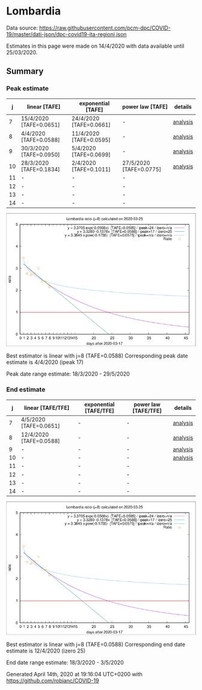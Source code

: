 # Lombardia


Data source: https://raw.githubusercontent.com/pcm-dpc/COVID-19/master/dati-json/dpc-covid19-ita-regioni.json

Estimates in this page were made on 14/4/2020 with data available until 25/03/2020.


## Summary 

### Peak estimate 
|j|linear [TAFE]|exponential [TAFE]|power law [TAFE]|details|
|---|----|-----------|---------|-------|
|7|15/4/2020 [TAFE=0.0651]|24/4/2020 [TAFE=0.0661]|-|[analysis](COVID-19_lombardia_j7_2020-03-25.md)|
|8|4/4/2020 [TAFE=0.0588]|11/4/2020 [TAFE=0.0595]|-|[analysis](COVID-19_lombardia_j8_2020-03-25.md)|
|9|30/3/2020 [TAFE=0.0950]|5/4/2020 [TAFE=0.0699]|-|[analysis](COVID-19_lombardia_j9_2020-03-25.md)|
|10|28/3/2020 [TAFE=0.1834]|2/4/2020 [TAFE=0.1011]|27/5/2020 [TAFE=0.0775]|[analysis](COVID-19_lombardia_j10_2020-03-25.md)|
|11|-|-|-||
|12|-|-|-||
|13|-|-|-||
|14|-|-|-||

![best peak estimate](COVID-19_lombardia_j8_2020-03-25.png)

Best estimator is linear with j=8 (TAFE=0.0588)
Corresponding peak date estimate is 4/4/2020 (ipeak 17)


Peak date range estimate: 18/3/2020 - 29/5/2020

### End estimate 
|j|linear [TAFE/TFE]|exponential [TAFE/TFE]|power law [TAFE/TFE]|details|
|---|----|-----------|---------|-------|
|7|4/5/2020 [TAFE=0.0651]|-|-|[analysis](COVID-19_lombardia_j7_2020-03-25.md)|
|8|12/4/2020 [TAFE=0.0588]|-|-|[analysis](COVID-19_lombardia_j8_2020-03-25.md)|
|9|-|-|-|[analysis](COVID-19_lombardia_j9_2020-03-25.md)|
|10|-|-|-|[analysis](COVID-19_lombardia_j10_2020-03-25.md)|
|11|-|-|-||
|12|-|-|-||
|13|-|-|-||
|14|-|-|-||

![best zero estimate](COVID-19_lombardia_j8_2020-03-25.png)

Best estimator is linear with j=8 (TAFE=0.0588)
Corresponding end date estimate is 12/4/2020 (izero 25)


End date range estimate: 18/3/2020 - 3/5/2020

Generated April 14th, 2020 at 19:16:04 UTC+0200 with https://github.com/robianc/COVID-19
